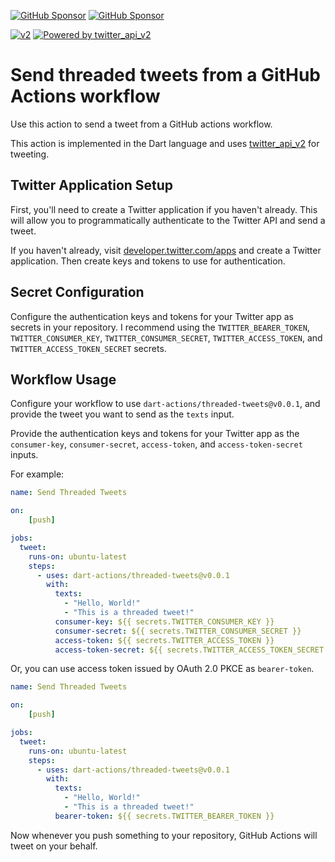 [![GitHub Sponsor](https://img.shields.io/static/v1?label=Sponsor&message=%E2%9D%A4&logo=GitHub&color=ff69b4)](https://github.com/sponsors/myConsciousness)
[![GitHub Sponsor](https://img.shields.io/static/v1?label=Maintainer&message=myConsciousness&logo=GitHub&color=00acee)](https://github.com/myConsciousness)

[![v2](https://img.shields.io/endpoint?url=https%3A%2F%2Ftwbadges.glitch.me%2Fbadges%2Fv2)](https://developer.twitter.com/en/docs/twitter-api)
[![Powered by twitter_api_v2](https://img.shields.io/badge/Powered%20by-twitter_api_v2-00acee.svg)](https://github.com/twitter-dart/twitter-api-v2)

# Send threaded tweets from a GitHub Actions workflow

Use this action to send a tweet from a GitHub actions workflow.

This action is implemented in the Dart language and uses [twitter_api_v2](https://github.com/twitter-dart/twitter-api-v2) for tweeting.

## Twitter Application Setup

First, you'll need to create a Twitter application if you haven't
already.  This will allow you to programmatically authenticate to
the Twitter API and send a tweet.

If you haven't already, visit
[developer.twitter.com/apps](https://developer.twitter.com/apps)
and create a Twitter application.  Then create keys and tokens
to use for authentication.

## Secret Configuration

Configure the authentication keys and tokens for your Twitter
app as secrets in your repository.  I recommend using the `TWITTER_BEARER_TOKEN`,
`TWITTER_CONSUMER_KEY`, `TWITTER_CONSUMER_SECRET`,
`TWITTER_ACCESS_TOKEN`, and `TWITTER_ACCESS_TOKEN_SECRET`
secrets.

## Workflow Usage

Configure your workflow to use `dart-actions/threaded-tweets@v0.0.1`,
and provide the tweet you want to send as the `texts` input.

Provide the authentication keys and tokens for your Twitter app
as the `consumer-key`, `consumer-secret`, `access-token`, and
`access-token-secret` inputs.

For example:

```yml
name: Send Threaded Tweets

on:
    [push]

jobs:
  tweet:
    runs-on: ubuntu-latest
    steps:
      - uses: dart-actions/threaded-tweets@v0.0.1
        with:
          texts:
            - "Hello, World!"
            - "This is a threaded tweet!"
          consumer-key: ${{ secrets.TWITTER_CONSUMER_KEY }}
          consumer-secret: ${{ secrets.TWITTER_CONSUMER_SECRET }}
          access-token: ${{ secrets.TWITTER_ACCESS_TOKEN }}
          access-token-secret: ${{ secrets.TWITTER_ACCESS_TOKEN_SECRET }}
```

Or, you can use access token issued by OAuth 2.0 PKCE as `bearer-token`.

```yml
name: Send Threaded Tweets

on:
    [push]

jobs:
  tweet:
    runs-on: ubuntu-latest
    steps:
      - uses: dart-actions/threaded-tweets@v0.0.1
        with:
          texts:
            - "Hello, World!"
            - "This is a threaded tweet!"
          bearer-token: ${{ secrets.TWITTER_BEARER_TOKEN }}
```

Now whenever you push something to your repository, GitHub Actions
will tweet on your behalf.
